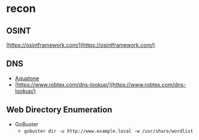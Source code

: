 # recon

## OSINT

[https://osintframework.com/](https://osintframework.com/)

## DNS

* [Aquatone](https://github.com/michenriksen/aquatone)
* [https://www.robtex.com/dns-lookup/](https://www.robtex.com/dns-lookup/)

## Web Directory Enumeration

* GoBuster
  * `gobuster dir -u http://www.example.local -w /usr/share/wordlist`

 

